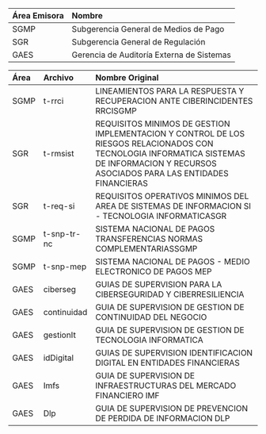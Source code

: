 
|Área Emisora|Nombre|
|:----|:----|
|SGMP|Subgerencia General de Medios de Pago|
|SGR|Subgerencia General de Regulación|
|GAES|Gerencia de Auditoría Externa de Sistemas|

|Área|Archivo|Nombre Original|
|:----|:----|:----|
|SGMP|t-rrci|LINEAMIENTOS PARA LA RESPUESTA Y RECUPERACION ANTE CIBERINCIDENTES RRCISGMP|t-snp-atm|SISTEMA NACIONAL DE PAGOS - CAJEROS AUTOMATICOSSGMP|t-seguef|MEDIDAS MINIMAS DE SEGURIDAD EN ENTIDADES FINANCIERASSGMP|t-pimf|PRINCIPIOS PARA LAS INFRAESTRUCTURAS DEL MERCADO FINANCIEROSGR|t-pusf|PROTECCION DE LOS USUARIOS DE SERVICIOS FINANCIEROSSGMP|t-snp-psp|PROVEEDORES DE SERVICIOS DE PAGO|
|SGR|t-rmsist|REQUISITOS MINIMOS DE GESTION IMPLEMENTACION Y CONTROL DE LOS RIESGOS RELACIONADOS CON TECNOLOGIA INFORMATICA SISTEMAS DE INFORMACION Y RECURSOS ASOCIADOS PARA LAS ENTIDADES FINANCIERAS|
|SGR|t-req-si|REQUISITOS OPERATIVOS MINIMOS DEL AREA DE SISTEMAS DE INFORMACION SI - TECNOLOGIA INFORMATICASGR|t-reqcac|REQUISITOS OPERATIVOS MINIMOS DE TECNOLOGIA Y SISTEMAS DE INFORMACION PARA LAS CASAS Y AGENCIAS DE CAMBIO -|
|SGMP|t-snp-tr-nc|SISTEMA NACIONAL DE PAGOS TRANSFERENCIAS NORMAS COMPLEMENTARIASSGMP|t-SNP-tr|SISTEMA NACIONAL DE PAGOS TRANSFERENCIASSGMP|t-snp-spd|SISTEMA NACIONAL DE PAGOS SERVICIOS DE PAGO|
|SGMP|t-snp-mep|SISTEMA NACIONAL DE PAGOS - MEDIO ELECTRONICO DE PAGOS MEP|
|GAES|ciberseg|GUIAS DE SUPERVISION PARA LA CIBERSEGURIDAD Y CIBERRESILIENCIA|
|GAES|continuidad|GUIA DE SUPERVISION DE GESTION DE CONTINUIDAD DEL NEGOCIO|
|GAES|gestionIt|GUIA DE SUPERVISION DE GESTION DE TECNOLOGIA INFORMATICA|
|GAES|idDigital|GUIAS DE SUPERVISION IDENTIFICACION DIGITAL EN ENTIDADES FINANCIERAS|
|GAES|Imfs|GUIA DE SUPERVISION DE INFRAESTRUCTURAS DEL MERCADO FINANCIERO IMF|
|GAES|Dlp|GUIA DE SUPERVISION DE PREVENCION DE PERDIDA DE INFORMACION DLP|

